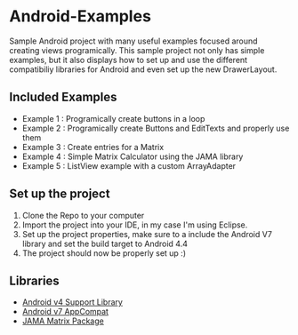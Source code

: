 Android-Examples
================

Sample Android project with many useful examples focused around creating views programically. This sample project not only has simple examples, but it also displays how to set up and use the different compatibiliy libraries for Android and even set up the new DrawerLayout. 

## Included Examples 
-  Example 1 : Programically create buttons in a loop
-  Example 2 : Programically create Buttons and EditTexts and properly use them
-  Example 3 : Create entries for a Matrix
-  Example 4 : Simple Matrix Calculator using the JAMA library
-  Example 5 : ListView example with a custom ArrayAdapter


## Set up the project
1. Clone the Repo to your computer 
2. Import the project into your IDE, in my case I'm using Eclipse. 
3. Set up the project properties, make sure to a include the Android V7 library and set the build target to Android 4.4
4. The project should now be properly set up :)

## Libraries
- [Android v4 Support Library](http://developer.android.com/tools/support-library/features.html#v4) 
- [Android v7 AppCompat](http://developer.android.com/tools/support-library/features.html#v7-appcompat) 
- [JAMA Matrix Package](http://math.nist.gov/javanumerics/jama/)

